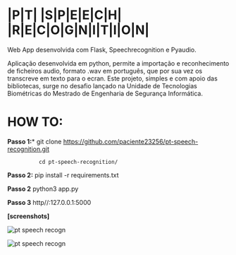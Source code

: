 # |P|T|  |S|P|E|E|C|H|  |R|E|C|O|G|N|I|T|I|O|N|

Web App desenvolvida com Flask, Speechrecognition e Pyaudio.

Aplicação desenvolvida em python, permite a importação e reconhecimento de ficheiros audio, formato .wav em português, que por sua vez os transcreve em texto para o ecran.
Este projeto, simples e com apoio das bibliotecas, surge no desafio lançado na Unidade de Tecnologias Biométricas do Mestrado de Engenharia de Segurança Informática.

# HOW TO:

**Passo 1:*** git clone https://github.com/paciente23256/pt-speech-recognition.git

              cd pt-speech-recognition/
              
**Passo 2:** pip install -r requirements.txt

**Passo 2** python3 app.py

**Passo 3** http//:127.0.0.1:5000



**[screenshots]**

![pt speech recogn](https://github.com/paciente23256/speech-recognition/blob/main/static/app_sceenshot_01?raw=true "pt speech recogn")

![pt speech recogn](https://github.com/paciente23256/speech-recognition/blob/main/static/app_sceenshot_02?raw=true "pt speech recogn")
